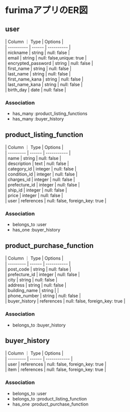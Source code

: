 # furimaアプリのER図  

## user  

| Column ｜ Type | Options |  
| ---------- | ------ | ---------- |  
| nickname           | string    | null: false    |  
| email              | string    | null: false,unique: true |  
| encrypted_password | string    | null: false    |  
| first_name         | string    | null: false    |  
| last_name          | string    | null: false    |  
| first_name_kana    | string    | null: false    |  
| last_name_kana     | string    | null: false    |  
| birth_day          | date      | null: false    |  

  
  
### Association  
- has_many :product_listing_functions  
- has_many :buyer_history  

## product_listing_function  

| Column ｜ Type | Options |  
| --------- | ------ | ----------- |  
| name          | string      | null: false |  
| description   | text      | null: false |  
| category_id   | integer     | null: false |  
| condition_id  | integer     | null: false |  
| charges_id    | integer     | null: false |  
| prefecture_id | integer     | null: false |  
| ship_id       | integer     | null: false |  
| price         | integer     | null: false |  
| user          | references  | null: false, foreign_key: true |  




### Association  
- belongs_to :user  
- has_one :buyer_history  


## product_purchase_function  

| Column ｜ Type | Options |  
| --------- | ------ | ----------- |  
| post_code     | string   | null: false    |  
| prefecture_id | integer  | null: false |  
| city          | string   | null: false    |  
| address       | string   | null: false    |  
| building_name | string   |     |  
| phone_number  | string   | null: false    |  
| buyer_history | references | null: false, foreign_key: true |  


  
  
### Association  
- belongs_to :buyer_history  


## buyer_history

| Column ｜ Type | Options |  
| --------- | ------ | ------------ |  
| user   | references  | null: false, foreign_key: true |  
| item | references  | null: false, foreign_key: true |  
  
  
  
### Association  
- belongs_to :user  
- belongs_to :product_listing_function  
- has_one :product_purchase_function  
